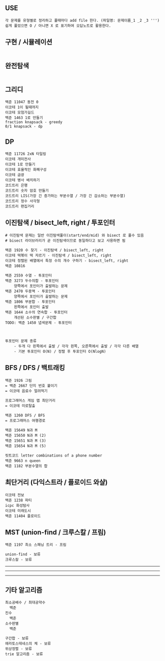 ## USE
```
각 문제를 유형별로 정리하고 풀때마다 add file 한다. (파일명: 문제이름_1 _2 _3 ''')
쉽게 풀었으면 O / 아니면 X 로 표기하여 오답노트로 활용한다.

```

## 구현 / 시뮬레이션 
```
```

## 완전탐색
```
```

## 그리디
```
백준 11047 동전 0
이코테 1이 될때까지
이코테 모험가길드
백준 1463 1로 만들기
fraction knapsack - greedy
0/1 knapsack - dp

```

## DP
```
백준 11726 2xN 타일링
이코테 개미전사
이코테 1로 만들기
이코테 효율적인 화폐구성
이코테 금광
이코테 병사 배치하기
코드트리 은행
코드트리 숫자 암호 만들기
코드트리 LIS(가장 긴 증가하는 부분수열 / 가장 긴 감소하는 부분수열)
코드트리 정수 사각형
코드트리 편집거리

```

## 이진탐색 / bisect_left, right / 투포인터
```
# 이진탐색 문제는 일반 이진탐색풀이(start/end/mid) 와 bisect 로 풀수 있음
# bisect 라이브러리가 곧 이진탐색이므로 동일하다고 보고 사용하면 됨

백준 1920 수 찾기 - 이진탐색 / bisect_left, right
이코테 떡볶이 떡 자르기 - 이진탐색 / bisect_left, right
이코테 정렬된 배열에서 특정 수의 개수 구하기 - bisect_left, right
백준 10816

백준 2559 수열 - 투포인터
백준 3273 두수의합 - 투포인터
    양쪽에서 포인터가 출발하는 문제
백준 2470 두용액 - 투포인터
    양쪽에서 포인터가 출발하는 문제
백준 1806 부분합 - 투포인터
    왼쪽에서 포인터 출발
백준 1644 소수의 연속합 - 투포인터
    개선된 소수판별 / 구간합
TODO: 백준 1450 냅색문제 - 투포인터



투포인터 문제 종류 
    - 두개 다 왼쪽에서 출발 / 각각 왼쪽, 오른쪽에서 출발 / 각각 다른 배열
    - 기본 투포인터 O(N) / 정렬 후 투포인터 O(NlogN)

```

## BFS / DFS / 백트래킹
```
백준 1926 그림
= 백준 2667 단지 번호 붙이기
= 이코테 음료수 얼려먹기

프로그래머스 게임 맵 최단거리
= 이코테 미로탈출

백준 1260 DFS / BFS
= 프로그래머스 여행경로

백준 15649 N과 M
백준 15650 N과 M (2)
백준 15651 N과 M (3)
백준 15654 N과 M (5)

릿트코드 letter combinations of a phone number
백준 9663 n queen
백준 1182 부분수열의 합

```

## 최단거리 (다익스트라 / 플로이드 와샬)
```
이코테 전보
백준 1238 파티
icpc 화성탐사
이코테 미래도시
백준 11404 플로이드

```

## MST (union-find / 크루스칼 / 프림)
```
백준 1197 최소 스패닝 트리 - 프림

union-find - 보류
크루스칼 - 보류

```

---
---
---

## 기타 알고리즘
```
최소공배수 / 최대공약수
  백준 
진수
  백준
소수판별
  백준

구간합 - 보류
에라토스테네스의 체 - 보류
위상정렬 - 보류
trie 알고리즘 - 보류

```







